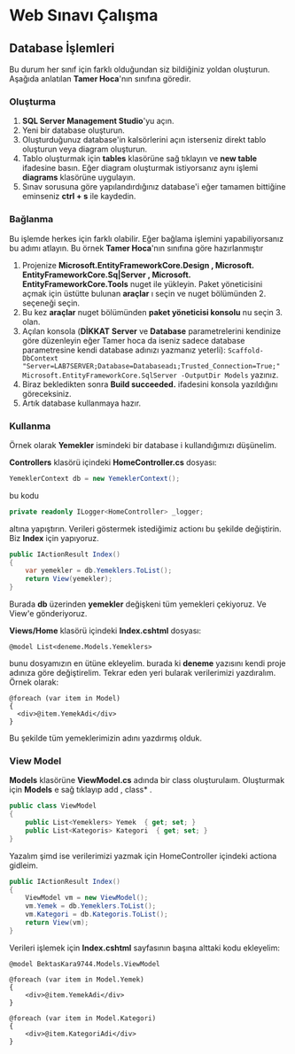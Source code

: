 # Web Sınavı Çalışma
## Database İşlemleri
Bu durum her sınıf için farklı olduğundan siz bildiğiniz yoldan oluşturun. Aşağıda anlatılan **Tamer Hoca**'nın sınıfına göredir.

### Oluşturma

 1. **SQL Server Management Studio**'yu açın.
 2. Yeni bir database oluşturun.
 3. Oluşturduğunuz database'in kalsörlerini açın isterseniz direkt tablo oluşturun veya diagram oluşturun.
 4. Tablo oluşturmak için **tables** klasörüne sağ tıklayın ve **new table** ifadesine basın. Eğer diagram oluşturmak istiyorsanız aynı işlemi **diagrams** klasörüne uygulayın. 
 5. Sınav sorusuna göre yapılandırdığınız database'i eğer tamamen bittiğine eminseniz **ctrl + s** ile kaydedin.

### Bağlanma

Bu işlemde herkes için farklı olabilir. Eğer bağlama işlemini yapabiliyorsanız bu adımı atlayın. Bu örnek **Tamer Hoca**'nın sınıfına göre hazırlanmıştır

 1. Projenize **Microsoft.EntityFrameworkCore.Design , Microsoft. EntityFrameworkCore.Sq|Server , Microsoft. EntityFrameworkCore.Tools** nuget ile yükleyin. Paket yöneticisini açmak için üstütte bulunan **araçlar** ı seçin ve nuget bölümünden 2. seçeneği seçin.
 2. Bu kez **araçlar** nuget bölümünden **paket yöneticisi konsolu** nu seçin 3. olan.
 3. Açılan konsola (**DİKKAT** **Server** ve **Database** parametrelerini kendinize göre düzenleyin eğer Tamer hoca da iseniz sadece database parametresine kendi database adınızı yazmanız yeterli): ``` Scaffold-DbContext "Server=LAB7SERVER;Database=Databaseadı;Trusted_Connection=True;" Microsoft.EntityFrameworkCore.SqlServer -OutputDir Models ``` yazınız.
 4. Biraz bekledikten sonra **Build succeeded.** ifadesini konsola yazıldığını göreceksiniz.
 5. Artık database kullanmaya hazır.
 
### Kullanma
Örnek olarak **Yemekler** ismindeki bir database i kullandığımızı düşünelim.

**Controllers** klasörü içindeki **HomeController.cs** dosyası:

```c#
YemeklerContext db = new YemeklerContext();
```
bu kodu
```c#
private readonly ILogger<HomeController> _logger;
```
altına yapıştırın. Verileri göstermek istediğimiz actionı bu şekilde değiştirin. Biz **Index** için yapıyoruz.
```c#
public IActionResult Index()
{
    var yemekler = db.Yemeklers.ToList();
    return View(yemekler);
}
```
 Burada **db** üzerinden **yemekler** değişkeni tüm yemekleri çekiyoruz. Ve View'e gönderiyoruz.

 **Views/Home** klasörü içindeki **Index.cshtml** dosyası:
 ```
 @model List<deneme.Models.Yemeklers>
 ```
bunu dosyamızın en ütüne ekleyelim. burada ki **deneme** yazısını kendi proje adınıza göre değiştirelim.
Tekrar eden yeri bularak verilerimizi yazdıralım. Örnek olarak:

```cshtml
@foreach (var item in Model)
{
  <div>@item.YemekAdi</div>
}
```
Bu şekilde tüm yemeklerimizin adını yazdırmış olduk.

### View Model

**Models** klasörüne **ViewModel.cs** adında bir class oluşturulaım.
Oluşturmak için **Models** e sağ tıklayıp add , class* .

```c#
public class ViewModel
{
    public List<Yemeklers> Yemek  { get; set; }
    public List<Kategoris> Kategori  { get; set; }
}
```

Yazalım şimd ise verilerimizi yazmak için HomeController içindeki actiona gidleim.

```c#
public IActionResult Index()
{
    ViewModel vm = new ViewModel();
    vm.Yemek = db.Yemeklers.ToList();
    vm.Kategori = db.Kategoris.ToList();
    return View(vm);
}
```
Verileri işlemek için **Index.cshtml** sayfasının başına alttaki kodu ekleyelim:

```cshtml
@model BektasKara9744.Models.ViewModel
```

```cshtml
@foreach (var item in Model.Yemek)
{
    <div>@item.YemekAdi</div>
}

@foreach (var item in Model.Kategori)
{
    <div>@item.KategoriAdi</div>
}
```

